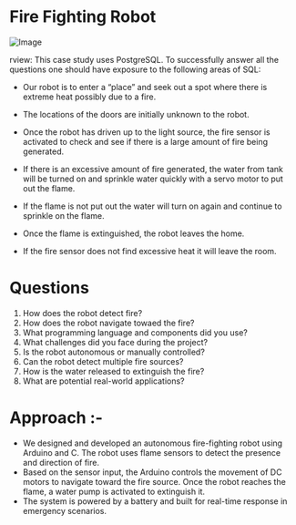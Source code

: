 
# Fire Fighting Robot

![Image](https://github.com/user-attachments/assets/e8832487-63d2-47f3-9ccb-78be2cf91071)


rview:
This case study uses PostgreSQL. To successfully answer all the questions one should have exposure to the following areas of SQL:

* Our robot is to enter a “place” and seek out a spot where there is extreme heat possibly due to a fire.

* The locations of the doors are initially unknown to the robot.

* Once the robot has driven up to the light source, the fire sensor is activated to check and see if there is a large amount of
fire being generated.

* If there is an excessive amount of fire generated, the water from tank will be turned on and sprinkle water quickly with a
servo motor to put out the flame.

* If the flame is not put out the water will turn on again and continue to sprinkle on the flame.

* Once the flame is extinguished, the robot leaves the home.

* If the fire sensor does not find excessive heat it will leave the room.

# Questions
1) How does the robot detect fire?
2) How does the robot navigate towaed the fire?
3) What programming language and components did you use?
4) What challenges did you face during the project?
5) Is the robot autonomous or manually controlled?
6) Can the robot detect multiple fire sources?
7) How is the water released to extinguish the fire?
8) What are potential real-world applications?


# Approach :- 

* We designed and developed an autonomous fire-fighting robot using Arduino and C. The robot uses flame sensors to detect the presence and direction of fire.
* Based on the sensor input, the Arduino controls the movement of DC motors to navigate toward the fire source. Once the robot reaches the flame, a water pump is activated to extinguish it.
* The system is powered by a battery and built for real-time response in emergency scenarios.
